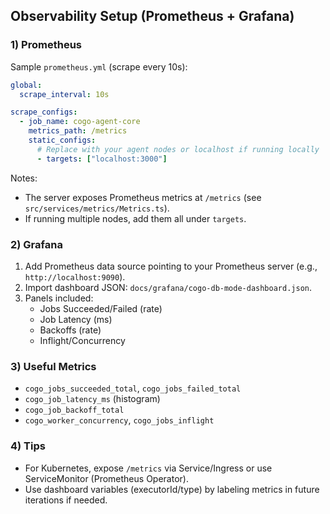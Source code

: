 ## Observability Setup (Prometheus + Grafana)

### 1) Prometheus

Sample `prometheus.yml` (scrape every 10s):

```yaml
global:
  scrape_interval: 10s

scrape_configs:
  - job_name: cogo-agent-core
    metrics_path: /metrics
    static_configs:
      # Replace with your agent nodes or localhost if running locally
      - targets: ["localhost:3000"]
```

Notes:
- The server exposes Prometheus metrics at `/metrics` (see `src/services/metrics/Metrics.ts`).
- If running multiple nodes, add them all under `targets`.

### 2) Grafana

1. Add Prometheus data source pointing to your Prometheus server (e.g., `http://localhost:9090`).
2. Import dashboard JSON: `docs/grafana/cogo-db-mode-dashboard.json`.
3. Panels included:
   - Jobs Succeeded/Failed (rate)
   - Job Latency (ms)
   - Backoffs (rate)
   - Inflight/Concurrency

### 3) Useful Metrics
- `cogo_jobs_succeeded_total`, `cogo_jobs_failed_total`
- `cogo_job_latency_ms` (histogram)
- `cogo_job_backoff_total`
- `cogo_worker_concurrency`, `cogo_jobs_inflight`

### 4) Tips
- For Kubernetes, expose `/metrics` via Service/Ingress or use ServiceMonitor (Prometheus Operator).
- Use dashboard variables (executorId/type) by labeling metrics in future iterations if needed.


